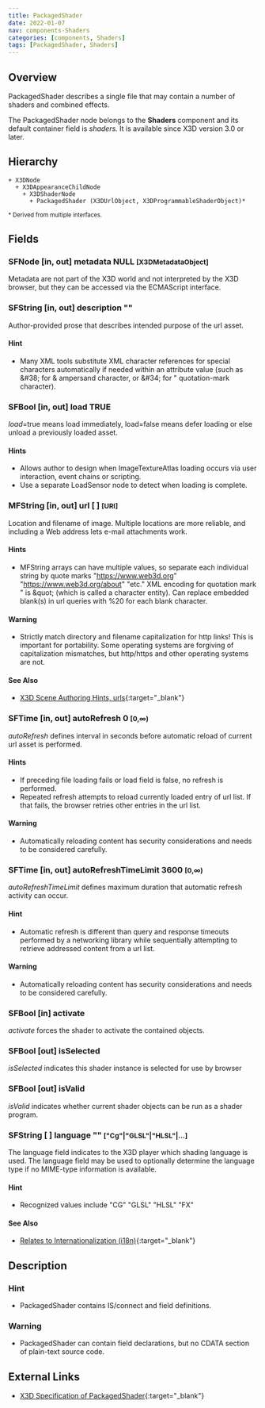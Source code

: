 ```yaml
---
title: PackagedShader
date: 2022-01-07
nav: components-Shaders
categories: [components, Shaders]
tags: [PackagedShader, Shaders]
---
```

<style>
.post h3 {
  word-spacing: 0.2em;
}
</style>

## Overview

PackagedShader describes a single file that may contain a number of shaders and combined effects.

The PackagedShader node belongs to the **Shaders** component and its default container field is *shaders.* It is available since X3D version 3.0 or later.

## Hierarchy

```
+ X3DNode
  + X3DAppearanceChildNode
    + X3DShaderNode
      + PackagedShader (X3DUrlObject, X3DProgrammableShaderObject)*
```

<small>\* Derived from multiple interfaces.</small>

## Fields

### SFNode [in, out] **metadata** NULL <small>[X3DMetadataObject]</small>

Metadata are not part of the X3D world and not interpreted by the X3D browser, but they can be accessed via the ECMAScript interface.

### SFString [in, out] **description** ""

Author-provided prose that describes intended purpose of the url asset.

#### Hint

- Many XML tools substitute XML character references for special characters automatically if needed within an attribute value (such as &amp;#38; for & ampersand character, or &amp;#34; for " quotation-mark character).

### SFBool [in, out] **load** TRUE

*load*=true means load immediately, load=false means defer loading or else unload a previously loaded asset.

#### Hints

- Allows author to design when ImageTextureAtlas loading occurs via user interaction, event chains or scripting.
- Use a separate LoadSensor node to detect when loading is complete.

### MFString [in, out] **url** [ ] <small>[URI]</small>

Location and filename of image. Multiple locations are more reliable, and including a Web address lets e-mail attachments work.

#### Hints

- MFString arrays can have multiple values, so separate each individual string by quote marks "https://www.web3d.org" "https://www.web3d.org/about" "etc." XML encoding for quotation mark " is &amp;quot; (which is called a character entity). Can replace embedded blank(s) in url queries with %20 for each blank character.

#### Warning

- Strictly match directory and filename capitalization for http links! This is important for portability. Some operating systems are forgiving of capitalization mismatches, but http/https and other operating systems are not.

#### See Also

- [X3D Scene Authoring Hints, urls](https://www.web3d.org/x3d/content/examples/X3dSceneAuthoringHints.html#urls){:target="_blank"}

### SFTime [in, out] **autoRefresh** 0 <small>[0,∞)</small>

*autoRefresh* defines interval in seconds before automatic reload of current url asset is performed.

#### Hints

- If preceding file loading fails or load field is false, no refresh is performed.
- Repeated refresh attempts to reload currently loaded entry of url list. If that fails, the browser retries other entries in the url list.

#### Warning

- Automatically reloading content has security considerations and needs to be considered carefully.

### SFTime [in, out] **autoRefreshTimeLimit** 3600 <small>[0,∞)</small>

*autoRefreshTimeLimit* defines maximum duration that automatic refresh activity can occur.

#### Hint

- Automatic refresh is different than query and response timeouts performed by a networking library while sequentially attempting to retrieve addressed content from a url list.

#### Warning

- Automatically reloading content has security considerations and needs to be considered carefully.

### SFBool [in] **activate**

*activate* forces the shader to activate the contained objects.

### SFBool [out] **isSelected**

*isSelected* indicates this shader instance is selected for use by browser

### SFBool [out] **isValid**

*isValid* indicates whether current shader objects can be run as a shader program.

### SFString [ ] **language** "" <small>["Cg"|"GLSL"|"HLSL"|...]</small>

The language field indicates to the X3D player which shading language is used. The language field may be used to optionally determine the language type if no MIME-type information is available.

#### Hint

- Recognized values include "CG" "GLSL" "HLSL" "FX"

#### See Also

- [Relates to Internationalization (i18n)](https://www.w3.org/standards/webdesign/i18n){:target="_blank"}

## Description

### Hint

- PackagedShader contains IS/connect and field definitions.

### Warning

- PackagedShader can contain field declarations, but no CDATA section of plain-text source code.

## External Links

- [X3D Specification of PackagedShader](https://www.web3d.org/documents/specifications/19775-1/V4.0/Part01/components/shaders.html#PackagedShader){:target="_blank"}
